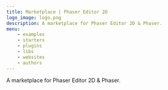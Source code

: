 ```yaml
---
title: Marketplace | Phaser Editor 2D
logo_image: logo.png
description: A marketplace for Phaser Editor 2D & Phaser.
menu:
    - examples
    - starters
    - plugins
    - libs
    - websites
    - authors
---
```


A marketplace for Phaser Editor 2D & Phaser.